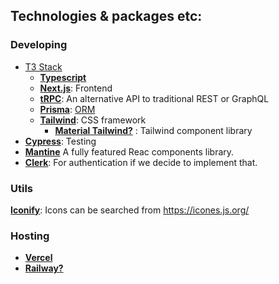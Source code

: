 ## Technologies & packages etc:
### Developing
- [T3 Stack](https://create.t3.gg/)
  - [**Typescript**](https://www.typescriptlang.org/)
  - [**Next.js**](https://nextjs.org/): Frontend
  - [**tRPC**](https://trpc.io/): An alternative API to traditional REST or GraphQL
  - [**Prisma**](https://www.prisma.io/): [ORM](https://www.prisma.io/dataguide/types/relational/what-is-an-orm#what-is-an-orm)
  - [**Tailwind**](https://tailwindcss.com/): CSS framework
    - [**Material Tailwind?**](https://www.material-tailwind.com/) : Tailwind component library
- [**Cypress**](https://www.cypress.io/ ): Testing
- [**Mantine**](https://mantine.dev/core/list/) A fully featured Reac components library.
- [**Clerk**](https://clerk.com/): For authentication if we decide to implement that.
 
### Utils
[**Iconify**](https://docs.iconify.design/icon-components/react/): Icons can be searched from https://icones.js.org/

### Hosting
- [**Vercel**](https://vercel.com/)
- [**Railway?**](https://railway.app/)
